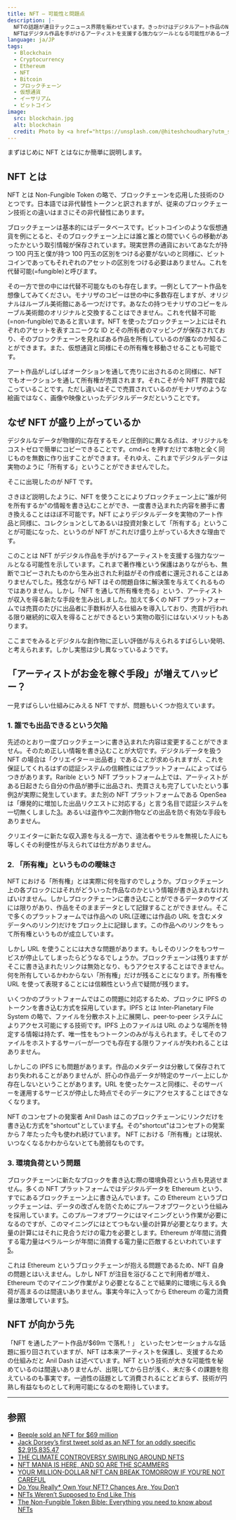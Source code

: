 ```yaml
---
title: NFT — 可能性と問題点
description: |-
  NFTの話題が連日テックニュース界隈を賑わせています。きっかけはデジタルアート作品のNFTに$69mの値段がついたことです。作品は Beepleというアーティストによるもので、取引はNFTを扱うオークションサイトのChristie'sで行われました。その後もTwitterの創業者であるJack Dorseyによる、Twitter初のツイートに$3mの値段がつくなど、話題がつきません。
  NFTはデジタル作品を手がけるアーティストを支援する強力なツールとなる可能性がある一方でいくつかの問題も抱えています。ここではNFTのもつ可能性と問題点についてまとめます。
language: ja/JP
tags:
  - Blockchain
  - Cryptocurrency
  - Ethereum
  - NFT
  - Bitcoin
  - ブロックチェーン
  - 仮想通貨
  - イーサリアム
  - ビットコイン
image:
  src: blockchain.jpg
  alt: blockchain
  credit: Photo by <a href="https://unsplash.com/@hiteshchoudhary?utm_source=unsplash&utm_medium=referral&utm_content=creditCopyText">Hitesh Choudhary</a> on <a href="https://unsplash.com/s/photos/blockchain?utm_source=unsplash&utm_medium=referral&utm_content=creditCopyText">Unsplash</a>
---
```


まずはじめに NFT とはなにか簡単に説明します。

## NFT とは

NFT とは Non-Fungible Token の略で、ブロックチェーンを応用した技術のひとつです。日本語では非代替性トークンと訳されますが、従来のブロックチェーン技術との違いはまさにその非代替性にあります。

ブロックチェーンは基本的にはデータベースです。ビットコインのような仮想通貨を例にとると、そのブロックチェーン上には誰と誰との間でいくらの移動があったかという取引情報が保存されています。現実世界の通貨においてあなたが持つ 100 円玉と僕が持つ 100 円玉の区別をつける必要がないのと同様に、ビットコインであってもそれぞれのアセットの区別をつける必要はありません。これを代替可能(=fungible)と呼びます。

その一方で世の中には代替不可能なものも存在します。一例としてアート作品を想像してみてください。モナリザのコピーは世の中に多数存在しますが、オリジナルはルーブル美術館にある一つだけです。あなたの持つモナリザのコピーをルーブル美術館のオリジナルと交換することはできません。これを代替不可能(=non-fungible)であると言います。NFT を使ったブロックチェーン上にはそれぞれのアセットを表すユニークな ID とその所有者のマッピングが保存されており、そのブロックチェーンを見ればある作品を所有しているのが誰なのか知ることができます。また、仮想通貨と同様にその所有権を移動させることも可能です。

アート作品がしばしばオークションを通して売りに出されるのと同様に、NFT でもオークションを通して所有権が売買されます。それこそが今 NFT 界隈で起こっていることです。ただし違いはそこで売買されているのがモナリザのような絵画ではなく、画像や映像といったデジタルデータだということです。

## なぜ NFT が盛り上がっているか

デジタルなデータが物理的に存在するモノと圧倒的に異なる点は、オリジナルをコストゼロで簡単にコピーできることです。cmd+c を押すだけで本物と全く同じものを無数に作り出すことができます。それゆえ、これまでデジタルデータは実物のように「所有する」ということができませんでした。

そこに出現したのが NFT です。

さきほど説明したように、NFT を使うことによりブロックチェーン上に"誰が何を所有するか"の情報を書き込むことができ、一度書き込まれた内容を勝手に書き換えることはほぼ不可能です。NFT によりデジタルデータを実物のアート作品と同様に、コレクションとしてあるいは投資対象として「所有する」ということが可能になった、というのが NFT がこれだけ盛り上がっている大きな理由です。

このことは NFT がデジタル作品を手がけるアーティストを支援する強力なツールとなる可能性を示しています。これまで著作権という保護はありながらも、無断でコピーされたものから生み出された利益がその作成者に還元されることはありませんでした。残念ながら NFT はその問題自体に解決策を与えてくれるものではありません。しかし「NFT を通して所有権を売る」という、アーティストが収入を得る新たな手段を生み出しました。加えて多くの NFT プラットフォームでは売買のたびに出品者に手数料が入る仕組みを導入しており、売買が行われる限り継続的に収入を得ることができるという実物の取引にはないメリットもあります。

ここまでをみるとデジタルな創作物に正しい評価が与えられるすばらしい発明、と考えられます。しかし実態は少し異なっているようです。

## 「アーティストがお金を稼ぐ手段」が増えてハッピー？

一見すばらしい仕組みにみえる NFT ですが、問題もいくつか抱えています。

### 1. 誰でも出品できるという欠陥

先述のとおり一度ブロックチェーンに書き込まれた内容は変更することができません。そのため正しい情報を書き込むことが大切です。デジタルデータを扱う NFT の場合は「クリエイター＝出品者」であることが求められますが、これを保証してくれるはずの認証システムの信頼性にはプラットフォームによってばらつきがあります。Rarible という NFT プラットフォーム上では、アーティストがある日起きたら自分の作品が勝手に出品され、売買さえも完了していたという事例[3]が実際に発生しています。また別の NFT プラットフォームである OpenSea は「爆発的に増加した出品リクエストに対応する」と言う名目で認証システムを一切無くしました[3]。あるいは盗作や二次創作物などの出品を防ぐ有効な手段もありません。

クリエイターに新たな収入源を与える一方で、違法者やモラルを無視した人にも等しくその利便性が与えられては仕方がありません。

[3]: https://www.theverge.com/2021/3/20/22334527/nft-scams-artists-opensea-rarible-marble-cards-fraud-art

### 2. 「所有権」というものの曖昧さ

NFT における「所有権」とは実際に何を指すのでしょうか。ブロックチェーン上の各ブロックにはそれがどういった作品なのかという情報が書き込まれなければいけません。しかしブロックチェーンに書き込むことができるデータのサイズには限りがあり、作品をそのままデータとして記録することができません。そこで多くのプラットフォームでは作品への URL(正確には作品の URL を含むメタデータへのリンク)だけをブロック上に記録します。この作品へのリンクをもって所有権というものが成立しています。

しかし URL を使うことには大きな問題があります。もしそのリンクをもつサービスが停止してしまったらどうなるでしょうか。ブロックチェーンは残りますがそこに書き込まれたリンクは無効となり、もうアクセスすることはできません。何を所有しているかわからない「所有権」だけが残ることになります。所有権を URL を使って表現することには信頼性という点で疑問が残ります。

いくつかのプラットフォームではこの問題に対応するため、ブロックに IPFS のトークンを書き込む方式を採用しています。IPFS とは Inter-Planetary File System の略で、ファイルを分散ホスト上に展開し、peer-to-peer システムによりアクセス可能にする技術です。IPFS 上のファイルは URL のような場所を特定する情報は持たず、唯一性をもつトークンのみが与えられます。そしてそのファイルをホストするサーバーが一つでも存在する限りファイルが失われることはありません。

しかしこの IPFS にも問題があります。作品のメタデータは分散して保存されており失われることがありませんが、肝心の作品データが特定のサーバー上にしか存在しないということがあります。URL を使ったケースと同様に、そのサーバーを運用するサービスが停止した時点でそのデータにアクセスすることはできなくなります。

NFT のコンセプトの発案者 Anil Dash はこのブロックチェーンにリンクだけを書き込む方式を"shortcut"としています[4]。その"shortcut"はコンセプトの発案から 7 年たった今も使われ続けています。 NFT における「所有権」とは現状、いつなくなるかわからないとても脆弱なものです。

[4]: https://www.theatlantic.com/ideas/archive/2021/04/nfts-werent-supposed-end-like/618488/

### 3. 環境負荷という問題

ブロックチェーンに新たなブロックを書き込む際の環境負荷という点も見逃せません。多くの NFT プラットフォームではデジタルデータを Ethereum という、すでにあるブロックチェーン上に書き込んでいます。この Ethereum というブロックチェーンは、データの改ざんを防ぐためにプルーフオブワークという仕組みを採用しています。このプルーフオブワークにはマイニングという作業が必要になるのですが、このマイニングにはとてつもない量の計算が必要となります。大量の計算にはそれに見合うだけの電力を必要とします。Ethereum が年間に消費する電力量はベラルーシが年間に消費する電力量に匹敵するといわれています[5]。

これは Ethereum というブロックチェーンが抱える問題であるため、NFT 自身の問題とはいえません。しかし NFT が注目を浴びることで利用者が増え、Ethereum でのマイニング作業がより必要となることで結果的に環境に与える負荷が高まるのは間違いありません。事実今年に入ってから Ethereum の電力消費量は激増しています[5]。

[5]: https://digiconomist.net/ethereum-energy-consumption

## NFT が向かう先

「NFT を通したアート作品が\$69m で落札！」 といったセンセーショナルな話題に振り回されていますが、NFT は本来アーティストを保護し、支援するための仕組みだと Anil Dash は述べています。NFT という技術が大きな可能性を秘めているのは間違いありませんが、出現してから日が浅く、未だ多くの課題を抱えているのも事実です。一過性の話題として消費されるにとどまらず、技術が円熟し有益なものとして利用可能になるのを期待しています。

---

## 参照

- [Beeple sold an NFT for \$69 million](https://www.theverge.com/2021/3/11/22325054/beeple-christies-nft-sale-cost-everydays-69-million)
- [Jack Dorsey’s first tweet sold as an NFT for an oddly specific \$2,915,835.47](https://www.theverge.com/2021/3/22/22344937/jack-dorsey-nft-sold-first-tweet-ethereum-cryptocurrency-twitter)
- [THE CLIMATE CONTROVERSY SWIRLING AROUND NFTS](https://www.theverge.com/2021/3/15/22328203/nft-cryptoart-ethereum-blockchain-climate-change)
- [NFT MANIA IS HERE, AND SO ARE THE SCAMMERS](https://www.theverge.com/2021/3/20/22334527/nft-scams-artists-opensea-rarible-marble-cards-fraud-art)
- [YOUR MILLION-DOLLAR NFT CAN BREAK TOMORROW IF YOU’RE NOT CAREFUL](https://www.theverge.com/2021/3/25/22349242/nft-metadata-explained-art-crypto-urls-links-ipfs)
- [Do You Really\* Own Your NFT? Chances Are, You Don’t](https://thedefiant.io/do-you-really-own-your-nft-chances-are-you-dont/)
- [NFTs Weren’t Supposed to End Like This](https://www.theatlantic.com/ideas/archive/2021/04/nfts-werent-supposed-end-like/618488/)
- [The Non-Fungible Token Bible: Everything you need to know about NFTs](https://opensea.io/blog/guides/non-fungible-tokens)
